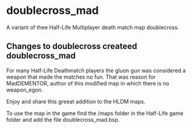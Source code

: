 # doublecross_mad
A variant of thee Half-Life Multiplayer death match map doublecross.

## Changes to doublecross createed doublecross_mad
For many Half-Life Deathmatch players the gluon gun was considered a weapon that made the matches no fun.
That was reason for MadDEMENTOR, author of this modified map in which there is no weapon_egon.

Enjoy and share this greeat addition to the HLDM maps.

To use the map in the game find the /maps folder in the Half-Life game folder and add the file doublecross_mad.bsp.
